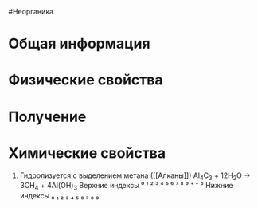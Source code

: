 #Неорганика 
# Общая информация
# Физические свойства
# Получение
# Химические свойства
1. Гидролизуется с выделением метана ([[Алканы]])
Al<sub>4</sub>C<sub>3</sub> + 12H<sub>2</sub>O → 3CH<sub>4</sub> + 4Al(OH)<sub>3</sub>
Верхние индексы ⁰ ¹ ² ³ ⁴ ⁵ ⁶ ⁷ ⁸ ⁹ ⁺ ⁻ °
Нижние индексы ₀ ₁ ₂ ₃ ₄ ₅ ₆ ₇ ₈ ₉ 
